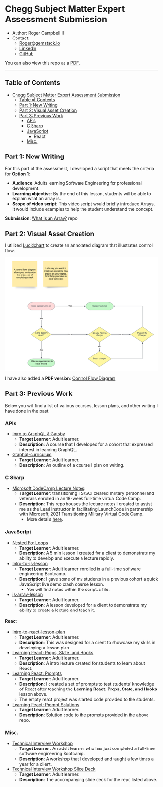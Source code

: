 # Chegg Subject Matter Expert Assessment Submission

* Author: Roger Campbell II
* Contact:
  * Roger@gemstack.io
  * [LinkedIn](https://www.linkedin.com/in/mrrogercampbell/)
  * [GitHub](https://github.com/mrrogercampbell)

You can also view this repo as a [PDF](https://drive.google.com/file/d/1MaBLF42tOQZHHQLLvY33aVAkDmwcLCKV/view?usp=sharing).

---

## Table of Contents
- [Chegg Subject Matter Expert Assessment Submission](#chegg-subject-matter-expert-assessment-submission)
  - [Table of Contents](#table-of-contents)
  - [Part 1: New Writing](#part-1-new-writing)
  - [Part 2: Visual Asset Creation](#part-2-visual-asset-creation)
  - [Part 3: Previous Work](#part-3-previous-work)
    - [APIs](#apis)
    - [C Sharp](#c-sharp)
    - [JavaScript](#javascript)
      - [React](#react)
    - [Misc.](#misc)

## Part 1: New Writing
For this part of the assessment, I developed a script that meets the criteria for **Option 1**:
* **Audience**: Adults learning Software Engineering for professional development.
* **Learning objective**: By the end of this lesson, students will be able to explain what an array is.  
* **Scope of video script**: This video script would briefly introduce Arrays. It would include examples to help the student understand the concept. 

**Submission**: [What is an Array?](https://github.com/mrrogercampbell/what-is-an-array) repo

## Part 2: Visual Asset Creation
I utilized [Lucidchart](http://www.lucidchart.com) to create an annotated diagram that illustrates control flow.

![control flow diagram](./assets/control-flow-diagram.png)

I have also added a **PDF version**: [Control Flow Diagram](./pdfs/control-flow-diagram.pdf)

## Part 3: Previous Work
Below you will find a list of various courses, lesson plans, and other writing I have done in the past.

### APIs
* [Intro to GraphQL & Gatsby](https://github.com/mrrogercampbell/graphql-gastby-lesson)
  * **Target Learner**: Adult learner.
  * **Description**: A course that I developed for a cohort that expressed interest in learning GraphQL.
* [Graphql-curriculum](https://github.com/mrrogercampbell/graphql-curriculum)
  * **Target Learner**: Adult learner.
  * **Description**: An outline of a course I plan on writing.

### C Sharp
* [Microsoft CodeCamp Lecture Notes](https://github.com/mrrogercampbell/microsoft-codecamp-lecture-notes):
  * **Target Learner**: transitioning TS/SCI cleared military personnel and veterans enrolled in an 18-week full-time virtual Code Camp.
  * **Description**: This repo houses the lecture notes I created to assist me as the Lead Instructor in facilitating LaunchCode in partnership with Microsoft; 2021 Transitioning Military Virtual Code Camp.
    * More details [here](https://www.launchcode.org/training/microsoft-codecamp-2021).

### JavaScript
* [Nested For Loops](https://github.com/mrrogercampbell/nested-loops-lesson)
  * **Target Learner**: Adult learner.
  * **Description**: A 5 min lesson I created for a client to demonstrate my ability to develop and execute a lecture rapidly.
* [Intro-to-js-lesson](https://github.com/mrrogercampbell/intro-to-js-lesson)
  * **Target Learner**: Adult learner enrolled in a full-time software engineering Bootcamp.
  * **Description**: I gave some of my students in a previous cohort a quick JavaScript live demo crash course lesson.
    * You will find notes within the script.js file.
* [js-array-lesson](https://github.com/mrrogercampbell/js-array-lesson)
  * **Target Learner**: Adult learner.
  * **Description**: A lesson developed for a client to demonstrate my ability to create a lecture and teach it.

#### React
* [Intro-to-react-lesson-plan](https://github.com/mrrogercampbell/intro-to-react-lesson-plan)
  * **Target Learner**: Adult learner.
  * **Description**: This was designed for a client to showcase my skills in developing a lesson plan.
* [Learning React: Props, State, and Hooks](https://github.com/mrrogercampbell/intro-to-react-lesson)
  * **Target Learner**: Adult learner.
  * **Description**: A intro lecture created for students to learn about React.
* [Learning React: Prompts](https://github.com/mrrogercampbell/intro-to-react-lesson/tree/main/Prompts)
  * **Target Learner**: Adult learner.
  * **Description**: I created a set of prompts to test students' knowledge of React after teaching the **Learning React: Props, State, and Hooks** lesson above.
  * The empty react project was started code provided to the students.
* [Learning React: Prompt Solutions](https://github.com/mrrogercampbell/lesson-1-prompts)
  * **Target Learner**: Adult learner.
  * **Description**: Solution code to the prompts provided in the above repo.

### Misc.
* [Technical Interview Workshop](https://github.com/mrrogercampbell/technical-interview-workshop)
  * **Target Learner**: An adult learner who has just completed a full-time software engineering Bootcamp.
  * **Description**: A workshop that I developed and taught a few times a year for a client.
* [Technical Interview Workshop Slide Deck](https://docs.google.com/presentation/d/1zsId1oIYn7-mflEBfqzl10e2xXtUODp9sdUlbhEOHWw/edit?usp=sharing) 
  * **Target Learner**: Adult learner.
  * **Description**: The accompanying slide deck for the repo listed above.